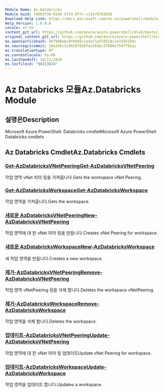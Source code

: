 ```yaml
---
Module Name: Az.Databricks
Module Guid: fd603f36-03d8-47f4-9f7c-c13a78761936
Download Help Link: https://docs.microsoft.com/en-us/powershell/module/az.databricks
Help Version: 1.0.0.0
Locale: en-US
content_git_url: https://github.com/Azure/azure-powershell/blob/master/src/Databricks/help/Az.Databricks.md
original_content_git_url: https://github.com/Azure/azure-powershell/blob/master/src/Databricks/help/Az.Databricks.md
ms.openlocfilehash: 467948abc4f64d5cce4af1af5951dc2e3256158c
ms.sourcegitcommit: 1de2b6c3c99197958fa2101bc37680e7507f91ac
ms.translationtype: MT
ms.contentlocale: ko-KR
ms.lasthandoff: 10/13/2020
ms.locfileid: "94213634"
---
```

# <span data-ttu-id="5123c-101">Az Databricks 모듈</span><span class="sxs-lookup"><span data-stu-id="5123c-101">Az.Databricks Module</span></span>
## <span data-ttu-id="5123c-102">설명은</span><span class="sxs-lookup"><span data-stu-id="5123c-102">Description</span></span>
<span data-ttu-id="5123c-103">Microsoft Azure PowerShell: Databricks cmdlet</span><span class="sxs-lookup"><span data-stu-id="5123c-103">Microsoft Azure PowerShell: Databricks cmdlets</span></span>

## <span data-ttu-id="5123c-104">Az Databricks Cmdlet</span><span class="sxs-lookup"><span data-stu-id="5123c-104">Az.Databricks Cmdlets</span></span>
### [<span data-ttu-id="5123c-105">Get-AzDatabricksVNetPeering</span><span class="sxs-lookup"><span data-stu-id="5123c-105">Get-AzDatabricksVNetPeering</span></span>](Get-AzDatabricksVNetPeering.md)
<span data-ttu-id="5123c-106">작업 영역 vNet 피어 링을 가져옵니다.</span><span class="sxs-lookup"><span data-stu-id="5123c-106">Gets the workspace vNet Peering.</span></span>

### [<span data-ttu-id="5123c-107">Get-AzDatabricksWorkspace</span><span class="sxs-lookup"><span data-stu-id="5123c-107">Get-AzDatabricksWorkspace</span></span>](Get-AzDatabricksWorkspace.md)
<span data-ttu-id="5123c-108">작업 영역을 가져옵니다.</span><span class="sxs-lookup"><span data-stu-id="5123c-108">Gets the workspace.</span></span>

### [<span data-ttu-id="5123c-109">새로운 AzDatabricksVNetPeering</span><span class="sxs-lookup"><span data-stu-id="5123c-109">New-AzDatabricksVNetPeering</span></span>](New-AzDatabricksVNetPeering.md)
<span data-ttu-id="5123c-110">작업 영역에 대 한 vNet 피어 링을 만듭니다.</span><span class="sxs-lookup"><span data-stu-id="5123c-110">Creates vNet Peering for workspace.</span></span>

### [<span data-ttu-id="5123c-111">새로운 AzDatabricksWorkspace</span><span class="sxs-lookup"><span data-stu-id="5123c-111">New-AzDatabricksWorkspace</span></span>](New-AzDatabricksWorkspace.md)
<span data-ttu-id="5123c-112">새 작업 영역을 만듭니다.</span><span class="sxs-lookup"><span data-stu-id="5123c-112">Creates a new workspace.</span></span>

### [<span data-ttu-id="5123c-113">제거-AzDatabricksVNetPeering</span><span class="sxs-lookup"><span data-stu-id="5123c-113">Remove-AzDatabricksVNetPeering</span></span>](Remove-AzDatabricksVNetPeering.md)
<span data-ttu-id="5123c-114">작업 영역 vNetPeering 링을 삭제 합니다.</span><span class="sxs-lookup"><span data-stu-id="5123c-114">Deletes the workspace vNetPeering.</span></span>

### [<span data-ttu-id="5123c-115">제거-AzDatabricksWorkspace</span><span class="sxs-lookup"><span data-stu-id="5123c-115">Remove-AzDatabricksWorkspace</span></span>](Remove-AzDatabricksWorkspace.md)
<span data-ttu-id="5123c-116">작업 영역을 삭제 합니다.</span><span class="sxs-lookup"><span data-stu-id="5123c-116">Deletes the workspace.</span></span>

### [<span data-ttu-id="5123c-117">업데이트-AzDatabricksVNetPeering</span><span class="sxs-lookup"><span data-stu-id="5123c-117">Update-AzDatabricksVNetPeering</span></span>](Update-AzDatabricksVNetPeering.md)
<span data-ttu-id="5123c-118">작업 영역에 대 한 vNet 피어 링 업데이트</span><span class="sxs-lookup"><span data-stu-id="5123c-118">Update vNet Peering for workspace.</span></span>

### [<span data-ttu-id="5123c-119">업데이트-AzDatabricksWorkspace</span><span class="sxs-lookup"><span data-stu-id="5123c-119">Update-AzDatabricksWorkspace</span></span>](Update-AzDatabricksWorkspace.md)
<span data-ttu-id="5123c-120">작업 영역을 업데이트 합니다.</span><span class="sxs-lookup"><span data-stu-id="5123c-120">Updates a workspace.</span></span>

